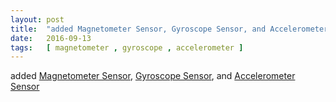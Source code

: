 ```yaml
---
layout: post
title:  "added Magnetometer Sensor, Gyroscope Sensor, and Accelerometer Sensor"
date:   2016-09-13
tags:   [ magnetometer , gyroscope , accelerometer ]
---
```


added [Magnetometer Sensor](/spec/magnetometer), [Gyroscope Sensor](/spec/gyroscope), and [Accelerometer Sensor](/spec/accelerometer)

